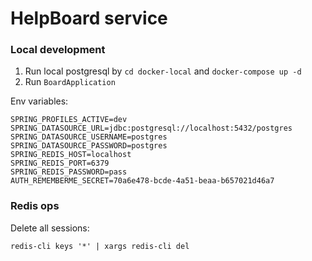# HelpBoard service

### Local development

1. Run local postgresql by `cd docker-local` and `docker-compose up -d`
2. Run `BoardApplication`

Env variables:
```
SPRING_PROFILES_ACTIVE=dev
SPRING_DATASOURCE_URL=jdbc:postgresql://localhost:5432/postgres
SPRING_DATASOURCE_USERNAME=postgres
SPRING_DATASOURCE_PASSWORD=postgres
SPRING_REDIS_HOST=localhost
SPRING_REDIS_PORT=6379
SPRING_REDIS_PASSWORD=pass
AUTH_REMEMBERME_SECRET=70a6e478-bcde-4a51-beaa-b657021d46a7
```

### Redis ops

Delete all sessions:

```
redis-cli keys '*' | xargs redis-cli del
```
